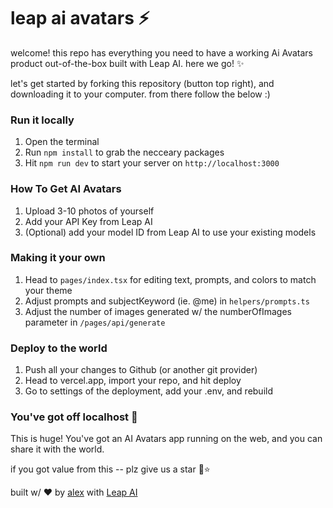 # leap ai avatars ⚡️

welcome! this repo has everything you need to have a working Ai Avatars product out-of-the-box built with Leap AI. here we go! ✨

let's get started by forking this repository (button top right), and downloading it to your computer. from there follow the below :)

### Run it locally

1. Open the terminal
2. Run `npm install` to grab the necceary packages
3. Hit `npm run dev` to start your server on `http://localhost:3000`

### How To Get AI Avatars

1. Upload 3-10 photos of yourself
2. Add your API Key from Leap AI
3. (Optional) add your model ID from Leap AI to use your existing models

### Making it your own

1. Head to `pages/index.tsx` for editing text, prompts, and colors to match your theme
2. Adjust prompts and subjectKeyword (ie. @me) in `helpers/prompts.ts`
3. Adjust the number of images generated w/ the numberOfImages parameter in `/pages/api/generate`

### Deploy to the world

1. Push all your changes to Github (or another git provider)
2. Head to vercel.app, import your repo, and hit deploy
3. Go to settings of the deployment, add your .env, and rebuild

### You've got off localhost 👏

This is huge! You've got an AI Avatars app running on the web, and you can share it with the world.

if you got value from this -- plz give us a star 🙂⭐

built w/ ❤️ by [alex](https://twitter.com/thealexshaq) with [Leap AI](https://tryleap.ai)
